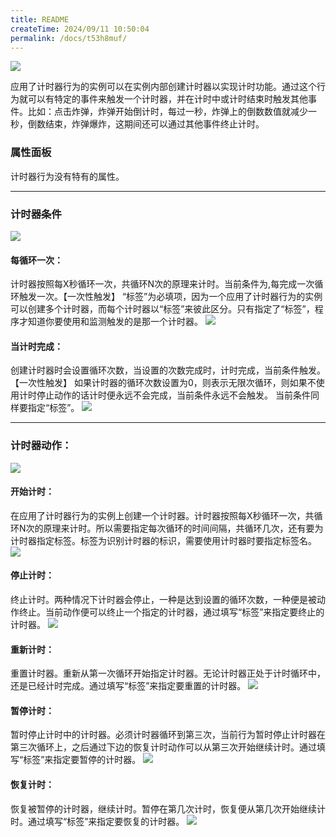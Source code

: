 ```yaml
---
title: README
createTime: 2024/09/11 10:50:04
permalink: /docs/t53h8muf/
---
```

![](564d7f35a9df8.png)

应用了计时器行为的实例可以在实例内部创建计时器以实现计时功能。通过这个行为就可以有特定的事件来触发一个计时器，并在计时中或计时结束时触发其他事件。比如：点击炸弹，炸弹开始倒计时，每过一秒，炸弹上的倒数数值就减少一秒，倒数结束，炸弹爆炸，这期间还可以通过其他事件终止计时。

### 属性面板
计时器行为没有特有的属性。

------------

### 计时器条件
![](5636c2efe445f.png)
#### 每循环一次：
计时器按照每X秒循环一次，共循环N次的原理来计时。当前条件为,每完成一次循环触发一次。【一次性触发】
“标签”为必填项，因为一个应用了计时器行为的实例可以创建多个计时器，而每个计时器以“标签”来彼此区分。只有指定了“标签”，程序才知道你要使用和监测触发的是那一个计时器。
![](5636c2f00844a.png)
#### 当计时完成：
创建计时器时会设置循环次数，当设置的次数完成时，计时完成，当前条件触发。【一次性触发】
如果计时器的循环次数设置为0，则表示无限次循环，则如果不使用计时停止动作的话计时便永远不会完成，当前条件永远不会触发。
当前条件同样要指定“标签”。
![](5636c2efeee90.png)

------------

### 计时器动作：
![](5636c2ef6c451.png)
#### 开始计时：
在应用了计时器行为的实例上创建一个计时器。计时器按照每X秒循环一次，共循环N次的原理来计时。所以需要指定每次循环的时间间隔，共循环几次，还有要为计时器指定标签。标签为识别计时器的标识，需要使用计时器时要指定标签名。
![](5636c2ef8fa12.png)
#### 停止计时：
终止计时。两种情况下计时器会停止，一种是达到设置的循环次数，一种便是被动作终止。当前动作便可以终止一个指定的计时器，通过填写“标签”来指定要终止的计时器。
![](5636c2ef9b078.png)
#### 重新计时：
重置计时器。重新从第一次循环开始指定计时器。无论计时器正处于计时循环中，还是已经计时完成。通过填写“标签”来指定要重置的计时器。
![](5636c2efd15f0.png)
#### 暂停计时：
暂时停止计时中的计时器。必须计时器循环到第三次，当前行为暂时停止计时器在第三次循环上，之后通过下边的恢复计时动作可以从第三次开始继续计时。通过填写“标签”来指定要暂停的计时器。
![](5636c2efb933a.png)
#### 恢复计时：
恢复被暂停的计时器，继续计时。暂停在第几次计时，恢复便从第几次开始继续计时。通过填写“标签”来指定要恢复的计时器。
![](5636c2ef841e0.png)
